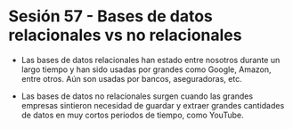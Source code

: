 # Sesión 57 - Bases de datos relacionales vs no relacionales

* Las bases de datos relacionales han estado entre nosotros durante un largo tiempo y han sido usadas por grandes como Google, Amazon, entre otros. Aún son usadas por bancos, aseguradoras, etc.

* Las bases de datos no relacionales surgen cuando las grandes empresas sintieron necesidad de guardar y extraer grandes cantidades de datos en muy cortos periodos de tiempo, como YouTube.
